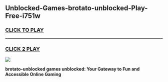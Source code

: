 
## Unblocked-Games-brotato-unblocked-Play-Free-i751w
<h3>
<a href="https://premium76.site?title=brotato-unblocked&ref=18A1">CLICK TO PLAY</a></h3>
<hr>

<h3>
<a href="https://premium76.site?title=brotato-unblocked&ref=18A1">CLICK 2 PLAY</a>
  
</h3>

<a href="https://premium76.site?title=brotato-unblocked&ref=18A1"><img src="https://clearcache.store/games.png"></a>


**brotato-unblocked games unblocked: Your Gateway to Fun and Accessible Online Gaming**
